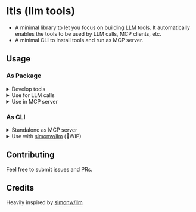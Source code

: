 # ltls (llm tools)

- A minimal library to let you focus on building LLM tools. It automatically enables the tools to be used by LLM calls, MCP clients, etc.
- A minimal CLI to install tools and run as MCP server.

## Usage

### As Package

<details>

<summary>Develop tools</summary>

```python
import ltls

class MinimalFsToolkit(ltls.Toolkit):

    @ltls.tool_def(
        name="read_file",
        description="Read content from a file"
    )
    def read_file(self, file_path: str):
        return open(file_path).read()

    @ltls.tool_def(
        name="write_file",
        description="Write content to a file"
    )
    def write_file(self, file_path: str, content: str):
        with open(file_path, "w") as f:
            f.write(content)

min_fs_toolkit = MinimalFsToolkit()
```

</details>

<details>

<summary>Use for LLM calls</summary>

```python
import litellm
from somewhere import min_fs_toolkit

response = litellm.completion(
    model='openai/gpt-4o-mini',
    messages=[
        { "role": "user",  "content": "hi there, what tools do you have?"}
    ],
    tools=min_fs_toolkit.as_params('openai')
)
```

</details>

<details>

<summary>Use in MCP server</summary>

```python
from mcp import FastMCP
from somewhere import min_fs_toolkit

# Use in mcp
mcp = FastMCP()
min_fs_toolkit.register(mcp)
mcp.run()
```

</details>

### As CLI

<details>

<summary>Standalone as MCP server</summary>

```bash
uv tool install git+https://github.com/Joilence/llm-tools

# Check commands
ltls --help

# Install a tool (uses pip install under the hood)
ltls install <package_name_or_git_url>

# List installed tools
ltls list
# List installed tools with details (description and parameters)
ltls list --detail

# Start MCP server with installed tools
ltls mcp
```

</details>

<details>

<summary>Use with <a href="https://github.com/simonw/llm">simonw/llm</a> (🚧WIP)</summary>

```bash
# install ltls
llm install llm-ltls

# install tools
ltls install <tool_name>

# use tools
llm --ltls "what tools do you have?"
```

</details>

## Contributing

Feel free to submit issues and PRs.

## Credits

Heavily inspired by [simonw/llm](https://github.com/simonw/llm)
